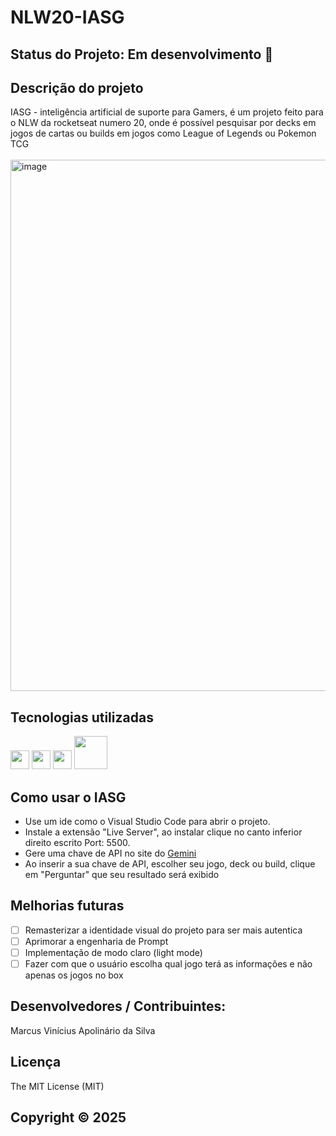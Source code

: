 # NLW20-IASG
## Status do Projeto: Em desenvolvimento :arrows_counterclockwise:
## Descrição do projeto 
IASG - inteligência artificial de suporte para Gamers, é um projeto feito para o NLW da rocketseat numero 20, onde é possível pesquisar por decks em jogos de cartas ou builds em jogos como League of Legends ou Pokemon TCG <br><br>
<img width="850" height="auto" alt="image" src="https://github.com/user-attachments/assets/1be70430-503d-4454-896b-360d81846258" />
## Tecnologias utilizadas
<img src="https://github.com/user-attachments/assets/98d29541-2bbf-4197-a7a2-09fdd6cd1190" width="30" />
<img src="https://github.com/user-attachments/assets/b57fc2c4-a504-460f-9279-62a141c022c4" width="30" />
<img src="https://github.com/user-attachments/assets/d7a1469d-93dd-46cc-87b4-b77294a80157" width="30" />
<img src="https://github.com/user-attachments/assets/b86040e9-aabe-455f-a369-036a627660f9" width="53"/>

## Como usar o IASG
- Use um ide como o Visual Studio Code para abrir o projeto.
- Instale a extensão "Live Server", ao instalar clique no canto inferior direito escrito Port: 5500.
- Gere uma chave de API no site do <a href="https://ai.google.dev/gemini-api/docs?hl=pt-br" target="_blank" rel="noopener noreferrer">Gemini</a>
- Ao inserir a sua chave de API, escolher seu jogo, deck ou build, clique em "Perguntar" que seu resultado será exibido

## Melhorias futuras
- [ ] Remasterizar a identidade visual do projeto para ser mais autentica
- [ ] Aprimorar a engenharia de Prompt
- [ ] Implementação de modo claro (light mode)
- [ ] Fazer com que o usuário escolha qual jogo terá as informações e não apenas os jogos no box

## Desenvolvedores / Contribuintes:
Marcus Vinícius Apolinário da Silva 

## Licença
The MIT License (MIT)
## Copyright ©️ 2025

